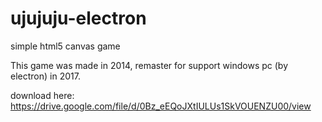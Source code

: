 # ujujuju-electron
simple html5 canvas game

This game was made in 2014, remaster for support windows pc (by electron) in 2017.

download here: https://drive.google.com/file/d/0Bz_eEQoJXtIULUs1SkVOUENZU00/view

